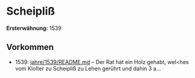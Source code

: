 # Scheipliß

**Ersterwähnung:** 1539

## Vorkommen
- 1539: [jahre/1539/README.md](../jahre/1539/README.md) – Der Rat hat ein Holz gehabt, wel<hes vom Kloſter
zu Scheipliß zu Lehen gerührt und dahin 3 a...
